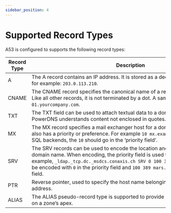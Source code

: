 ```yaml
---
sidebar_position: 4
---
```

# Supported Record Types

A53 is configured to supports the following record types:

| Record Type | Description                                                                                                                                                                                                                                                                                                                                  |
| ----------- | -------------------------------------------------------------------------------------------------------------------------------------------------------------------------------------------------------------------------------------------------------------------------------------------------------------------------------------------- |
| A           | The A record contains an IP address. It is stored as a decimal dotted quad string, for example: `203.0.113.210`.                                                                                                                                                                                                                             |
| CNAME       | The CNAME record specifies the canonical name of a record. It is stored plainly. Like all other records, it is not terminated by a dot. A sample might be `webserver-01.yourcompany.com`.                                                                                                                                                    |
| TXT         | The TXT field can be used to attach textual data to a domain. Text is stored plainly, PowerDNS understands content not enclosed in quotes.                                                                                                                                                                                                   |
| MX          | The MX record specifies a mail exchanger host for a domain. Each mail exchanger also has a priority or preference. For example `10 mx.example.net`. In the generic SQL backends, the `10` should go in the ‘priority field’.                                                                                                                 |
| SRV         | The SRV records can be used to encode the location and port of services on a domain name. When encoding, the priority field is used to encode the priority. For example, `_ldap._tcp.dc._msdcs.conaxis.ch SRV 0 100 389 mars.conaxis.ch` would be encoded with `0` in the priority field and `100 389 mars.conaxis.ch` in the content field. |
| PTR         | Reverse pointer, used to specify the host name belonging to an IPv4 or IPv6 address.                                                                                                                                                                                                                                                         |
| ALIAS       | The ALIAS pseudo-record type is supported to provide CNAME-like mechanisms on a zone’s apex.                                                                                                                                                                                                                                                 |
